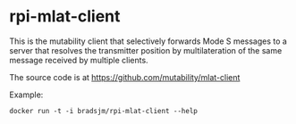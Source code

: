 # rpi-mlat-client

This is the mutability client that selectively forwards Mode S messages to a server that resolves the transmitter position by multilateration of the same message received by multiple clients.

The source code is at https://github.com/mutability/mlat-client

Example:
```
docker run -t -i bradsjm/rpi-mlat-client --help
```
